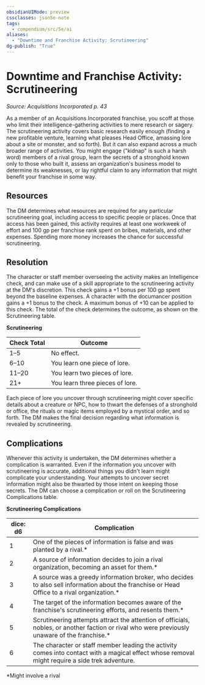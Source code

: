 ```yaml
---
obsidianUIMode: preview
cssclasses: json5e-note
tags:
  - compendium/src/5e/ai
aliases:
  - "Downtime and Franchise Activity: Scrutineering"
dg-publish: "True"
---
```

# Downtime and Franchise Activity: Scrutineering
*Source: Acquisitions Incorporated p. 43* 

As a member of an Acquisitions Incorporated franchise, you scoff at those who limit their intelligence-gathering activities to mere research or sagery. The scrutineering activity covers basic research easily enough (finding a new profitable venture, learning what pleases Head Office, amassing lore about a site or monster, and so forth). But it can also expand across a much broader range of activities. You might engage ("kidnap" is such a harsh word) members of a rival group, learn the secrets of a stronghold known only to those who built it, assess an organization's business model to determine its weaknesses, or lay rightful claim to any information that might benefit your franchise in some way.

## Resources

The DM determines what resources are required for any particular scrutineering goal, including access to specific people or places. Once that access has been gained, this activity requires at least one workweek of effort and 100 gp per franchise rank spent on bribes, materials, and other expenses. Spending more money increases the chance for successful scrutineering.

## Resolution

The character or staff member overseeing the activity makes an Intelligence check, and can make use of a skill appropriate to the scrutineering activity at the DM's discretion. This check gains a +1 bonus per 100 gp spent beyond the baseline expenses. A character with the documancer position gains a +1 bonus to the check. A maximum bonus of +10 can be applied to this check. The total of the check determines the outcome, as shown on the Scrutineering table.

**Scrutineering**

| Check Total | Outcome |
|-------------|---------|
| 1–5 | No effect. |
| 6–10 | You learn one piece of lore. |
| 11–20 | You learn two pieces of lore. |
| 21+ | You learn three pieces of lore. |{ #scrutineering}


Each piece of lore you uncover through scrutineering might cover specific details about a creature or NPC, how to thwart the defenses of a stronghold or office, the rituals or magic items employed by a mystical order, and so forth. The DM makes the final decision regarding what information is revealed by scrutineering.

## Complications

Whenever this activity is undertaken, the DM determines whether a complication is warranted. Even if the information you uncover with scrutineering is accurate, additional things you didn't learn might complicate your understanding. Your attempts to uncover secret information might also be thwarted by those intent on keeping those secrets. The DM can choose a complication or roll on the Scrutineering Complications table.

**Scrutineering Complications**

| dice: d6 | Complication |
|----------|--------------|
| 1 | One of the pieces of information is false and was planted by a rival.* |
| 2 | A source of information decides to join a rival organization, becoming an asset for them.* |
| 3 | A source was a greedy information broker, who decides to also sell information about the franchise or Head Office to a rival organization.* |
| 4 | The target of the information becomes aware of the franchise's scrutineering efforts, and resents them.* |
| 5 | Scrutineering attempts attract the attention of officials, nobles, or another faction or rival who were previously unaware of the franchise.* |
| 6 | The character or staff member leading the activity comes into contact with a magical effect whose removal might require a side trek adventure. |{ #scrutineering-complications}


*Might involve a rival